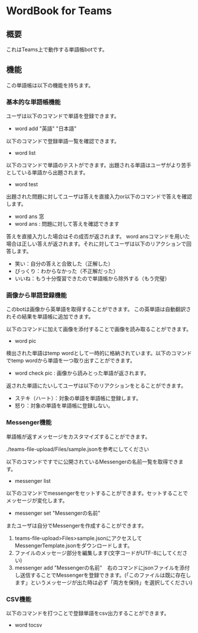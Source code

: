 # WordBook for Teams
## 概要
これはTeams上で動作する単語帳botです。
## 機能
この単語帳は以下の機能を持ちます。
### 基本的な単語帳機能
ユーザは以下のコマンドで単語を登録できます。 
- word add "英語" "日本語"  

以下のコマンドで登録単語一覧を確認できます。
- word list  

以下のコマンドで単語のテストができます。出題される単語はユーザがより苦手としている単語から出題されます。
- word test 

出題された問題に対してユーザは答えを直接入力or以下のコマンドで答えを確認します。
- word ans 窓
- word ans : 問題に対して答えを確認できます

答えを直接入力した場合はその成否が返されます。
word ansコマンドを用いた場合は正しい答えが返されます。それに対してユーザは以下のリアクションで回答します。

- 笑い：自分の答えと合致した（正解した）
- びっくり：わからなかった（不正解だった）
- いいね：もう十分復習できたので単語帳から除外する（もう完璧）



### 画像から単語登録機能
このbotは画像から英単語を取得することができます。 この英単語は自動翻訳されその結果を単語帳に追加できます。

以下のコマンドに加えて画像を添付することで画像を読み取ることができます。
- word pic 

検出された単語はtemp wordとして一時的に格納されています。以下のコマンドでtemp wordから単語を一つ取り出すことができます。
- word check pic : 画像から読みとった単語が返されます。

返された単語にたいしてユーザは以下のリアクションをとることができます。

- ステキ（ハート）：対象の単語を単語帳に登録します。
- 怒り：対象の単語を単語帳に登録しない。

### Messenger機能
単語帳が返すメッセージをカスタマイズすることができます。


./teams-file-upload/Files/sample.jsonを参考にしてください

以下のコマンドですでに公開されているMessengerの名前一覧を取得できます。
- messenger list

以下のコマンドでmessengerをセットすることができます。セットすることでメッセージが変化します。
- messenger set "Messengerの名前"

またユーザは自分でMessengerを作成することができます。

1. teams-file-upload>Files>sample.jsonにアクセスしてMessengerTemplate.jsonをダウンロードします。
2. ファイルのメッセージ部分を編集します(文字コードがUTF-8にしてください)
3. messenger add "Messengerの名前"　右のコマンドにjsonファイルを添付し送信することでMessengerを登録できます。(「このファイルは既に存在します」というメッセージが出た時は必ず「両方を保持」を選択してください)

### CSV機能
以下のコマンドを打つことで登録単語をcsv出力することができます。
- word tocsv
 
 
